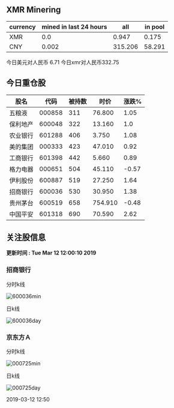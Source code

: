 ## XMR Minering

|currency|mined in last 24 hours|all|in pool|
|---|---|---|---|
|XMR|0.0|0.947|0.175|
|CNY|0.002|315.206|58.291|

今日美元对人民币 6.71	今日xmr对人民币332.75


## 今日重仓股 

|股名|代码|被持数|时价|涨跌%|
|---|---|---|---|---|
|五粮液|000858|311|76.800|1.05|
|保利地产|600048|322|13.160|1.0|
|农业银行|601288|406|3.750|1.08|
|美的集团|000333|423|47.010|0.92|
|工商银行|601398|442|5.660|0.89|
|格力电器|000651|504|45.110|-0.57|
|伊利股份|600887|519|27.250|1.64|
|招商银行|600036|530|30.950|1.38|
|贵州茅台|600519|658|754.910|-0.48|
|中国平安|601318|690|70.590|2.62|

## 关注股信息
**更新时间 : Tue Mar 12 12:00:10 2019**
### 招商银行 
分时k线

![600036min](http://image.sinajs.cn/newchart/min/n/sh600036.gif)

日k线

![600036day](http://image.sinajs.cn/newchart/daily/n/sh600036.gif)

### 京东方Ａ 
分时k线

![000725min](http://image.sinajs.cn/newchart/min/n/sz000725.gif)

日k线

![000725day](http://image.sinajs.cn/newchart/daily/n/sz000725.gif)

2019-03-12 12:50
